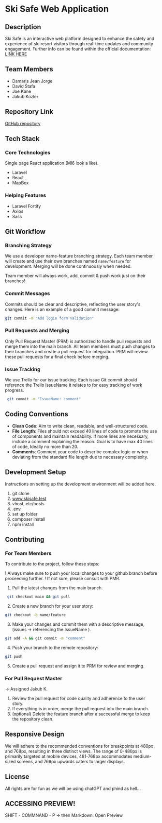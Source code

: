 # Ski Safe Web Application

## Description

Ski Safe is an interactive web platform designed to enhance the safety and experience of ski resort visitors through real-time updates and community engagement. Further info can be found within the official documentation:
[LINK HERE](https://docs.google.com/document/d/1fkFRzoqBK4NOMsmGVumy4AMriLB77H0921RYfwzomGY/edit?usp=sharing)

## Team Members

-   Damaris Jean Jorge
-   David Štafa
-   Joe Kane
-   Jakub Kozler

## Repository Link

[GitHub repository](https://github.com/david-stafa/Ski-Safe.git)

## Tech Stack

### Core Technologies

Single page React application (MI6 look a like).

-   Laravel
-   React
-   MapBox

### Helping Features

-   Laravel Fortify
-   Axios
-   Sass

## Git Workflow

### Branching Strategy

We use a developer name-feature branching strategy. Each team member will create and use their own branches named `name/feature` for development.
Merging will be done continuously when needed.

Team member will always work, add, commit & push work just on their branches!

### Commit Messages

Commits should be clear and descriptive, reflecting the user story's changes. Here is an example of a good commit message:

```bash
git commit -m "Add login form validation"
```

### Pull Requests and Merging

Only Pull Request Master (PRM) is authorized to handle pull requests and merge them into the main branch. All team members must push changes to their branches and create a pull request for integration. PRM will review these pull requests for a final check before merging.

### Issue Tracking

We use Trello for our issue tracking.
Each issue Git commit should reference the Trello IssueName it relates to for easy tracking of work progress.

```bash
 git commit -m "IssueName: comment"
```

## Coding Conventions

-   **Clean Code**: Aim to write clean, readable, and well-structured code.
-   **File Length**: Files should not exceed 40 lines of code to promote the use of components and maintain readability. If more lines are necessary, include a comment explaining the reason. Goal is to have max 40 lines of code, Ideally no more than 20.
-   **Comments**: Comment your code to describe complex logic or when deviating from the standard file length due to necessary complexity.

## Development Setup

Instructions on setting up the development environment will be added here.

1. git clone
2. www.skisafe.test
3. vhost, etc/hosts
4. .env
5. set up folder
6. composer install
7. npm install

## Contributing

### For Team Members

To contribute to the project, follow these steps:

! Always make sure to push your local changes to your github branch before proceeding further.
! If not sure, please consult with PMR.

1. Pull the latest changes from the main branch.

```bash
 git checkout main && git pull
```

2. Create a new branch for your user story:

```bash
git checkout -b name/feature
```

3. Make your changes and commit them with a descriptive message, (issues -> referencing the IssueName ).

```bash
git add -A && git commit -m "comment"
```

4. Push your branch to the remote repository:

```bash
git push
```

5. Create a pull request and assign it to PRM for review and merging.

### For Pull Request Master

-> Assigned Jakub K.

1. Review the pull request for code quality and adherence to the user story.
2. If everything is in order, merge the pull request into the main branch.
3. (optional) Delete the feature branch after a successful merge to keep the repository clean.

## Responsive Design

We will adhere to the recommended conventions for breakpoints at 480px and 768px, resulting in three distinct views. The range of 0-480px is primarily targeted at mobile devices, 481-768px accommodates medium-sized screens, and 769px upwards caters to larger displays.

## License

All rights are for fun as we will be using chatGPT and phind as hell...

## ACCESSING PREVIEW!

SHIFT - COMMNAND - P
-> then Markdown: Open Preview

